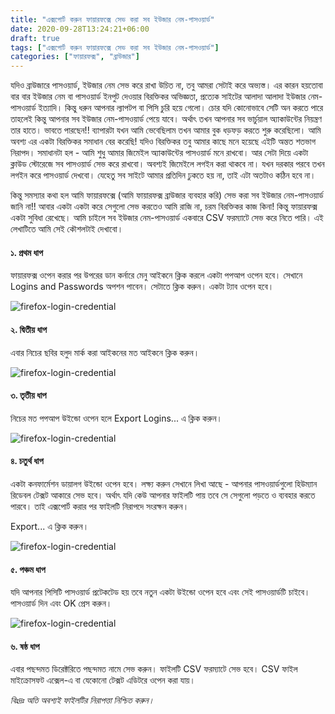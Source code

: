 ```yaml
---
title: "এক্সপোর্ট করুন ফায়ারফক্সে সেভ করা সব ইউজার নেম-পাসওয়ার্ড"
date: 2020-09-28T13:24:21+06:00
draft: true
tags: ["এক্সপোর্ট করুন ফায়ারফক্সে সেভ করা সব ইউজার নেম-পাসওয়ার্ড"]
categories: ["ফায়ারফক্স", "ব্রাউজার"]
---
```


যদিও ব্রাউজারে পাসওয়ার্ড, ইউজার নেম সেভ করে রাখা উচিত না, তবু আমরা সেটাই করে অভ্যস্ত। এর কারন হয়তোবা বার বার ইউজার নেম বা পাসওয়ার্ড ইনপুট দেওয়ার বিরক্তিকর অভিজ্ঞতা, প্রত্যেক সাইটের আলাদা আলাদা ইউজার নেম-পাসওয়ার্ড ইত্যাদি। কিন্তু ধরুন আপনার ল্যাপটপ বা পিসি চুরি হয়ে গেলো। চোর যদি কোনোভাবে সেটি অন করতে পারে তাহলেই কিন্তু আপনার সব ইউজার নেম-পাসওয়ার্ড পেয়ে যাবে। অর্থাৎ তখন আপনার সব ভার্চুয়াল অ্যাকাউন্টের নিয়ন্ত্রণ তার হাতে। ভাবতে পারছেন!! ব্যাপারটা যখন আমি ভেবেছিলাম তখন আমার বুক ধড়ফড় করতে শুরু করেছিলো। আমি অবশ্য এর একটা বিরক্তিকর সমাধান বের করেছি! যদিও বিরক্তিকর তবু আমার কাছে মনে হয়েছে এইটি অন্তত শতভাগ নিরাপদ। সমাধানটা হল - আমি শুধু আমার জিমেইল অ্যাকাউন্টের পাসওয়ার্ড মনে রাখবো। আর সেটা দিয়ে একটা ক্লাউড স্টোরেজে সব পাসওয়ার্ড সেভ করে রাখবো। অবশ্যই জিমেইলে লগইন করা থাকবে না। যখন দরকার পরবে তখন লগইন করে পাসওয়ার্ড দেখবো। যেহেতু সব সাইটে আমার প্রতিদিন ঢুকতে হয় না, তাই এটা অতটাও কঠিন হবে না।

কিন্তু সমস্যার কথা হল আমি ফায়ারফক্সে (আমি ফায়ারফক্স ব্রাউজার ব্যবহার করি) সেভ করা সব ইউজার নেম-পাসওয়ার্ড জানি না!! আবার একটা একটা করে সেগুলো সেভ করতেও আমি রাজি না, চরম বিরক্তিকর কাজ কিনা! কিন্তু ফায়ারফক্স একটা সুবিধা রেখেছে। আমি চাইলে সব ইউজার নেম-পাসওয়ার্ড একবারে CSV ফরম্যাটে সেভ করে নিতে পারি। এই লেখাটিতে আমি সেই কৌশলটাই দেখাবো।

#### ১. প্রথম ধাপ
ফায়ারফক্স ওপেন করার পর উপরের ডান কর্নারে মেনু আইকনে ক্লিক করলে একটা পপআপ ওপেন হবে। সেখানে Logins and Passwords অপশন পাবেন। সেটাতে ক্লিক করুন। একটা ট্যাব ওপেন হবে।

![firefox-login-credential](/images/october20/firefox-login-info-2.jpg)

#### ২. দ্বিতীয় ধাপ
এবার নিচের ছবির হলুদ মার্ক করা আইকনের মত আইকনে ক্লিক করুন।

![firefox-login-credential](/images/october20/firefox-login-info-3.jpg)

#### ৩. তৃতীয় ধাপ
নিচের মত পপআপ উইন্ডো ওপেন হলে Export Logins... এ ক্লিক করুন।

![firefox-login-credential](/images/october20/firefox-login-info-4.jpg)

#### ৪. চতুর্থ ধাপ
একটা কনফার্মেশন ডায়ালগ উইন্ডো ওপেন হবে। লক্ষ্য করুন সেখানে লিখা আছে - আপনার পাসওয়ার্ডগুলো হিউম্যান রিডেবল টেক্সট আকারে সেভ হবে। অর্থাৎ যদি কেউ আপনার ফাইলটি পায় তবে সে সেগুলো পড়তে ও ব্যবহার করতে পারবে। তাই এক্সপোর্ট করার পর ফাইলটি নিরাপদে সংরক্ষন করুন।

Export... এ ক্লিক করুন।

![firefox-login-credential](/images/october20/firefox-login-info-6.jpg)

#### ৫. পঞ্চম ধাপ
যদি আপনার পিসিটি পাসওয়ার্ড প্রটেকটেড হয় তবে নতুন একটা উইন্ডো ওপেন হবে এবং সেই পাসওয়ার্ডটি চাইবে। পাসওয়ার্ড দিন এবং OK প্রেস করুন।

![firefox-login-credential](/images/october20/firefox-login-info-7.jpg)

#### ৬. ষষ্ঠ ধাপ
এবার পছন্দমত ডিরেক্টরিতে  পছন্দমত নামে সেভ করুন। ফাইলটি CSV ফরম্যাটে সেভ হবে। CSV ফাইল মাইক্রোসফট এক্সেল-এ বা যেকোনো টেক্সট এডিটরে ওপেন করা যায়।

*বিঃদ্রঃ অতি অবশ্যই ফাইলটির নিরাপত্তা নিশ্চিত করুন।*